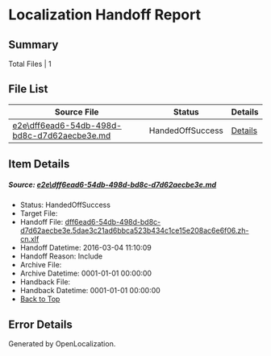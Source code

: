 # <a name='report-top'></a> Localization Handoff Report

## Summary
 Total Files | 1

## File List
 Source File | Status | Details 
 ----------- | ------ | ------- 
 [e2e\dff6ead6-54db-498d-bd8c-d7d62aecbe3e.md](https://github.com/OpenLocalizationTest/oltest/blob/61d2889f6646aac2e43634984c3da76c97ceda44/e2e/dff6ead6-54db-498d-bd8c-d7d62aecbe3e.md) | HandedOffSuccess | [Details](#0283ad49e9cc6852cf790789d6637798dc9b3dea1)

## Item Details
##### <a name='0283ad49e9cc6852cf790789d6637798dc9b3dea1'></a> Source: [e2e\dff6ead6-54db-498d-bd8c-d7d62aecbe3e.md](https://github.com/OpenLocalizationTest/oltest/blob/61d2889f6646aac2e43634984c3da76c97ceda44/e2e/dff6ead6-54db-498d-bd8c-d7d62aecbe3e.md)
* Status: HandedOffSuccess
* Target File: 
* Handoff File: [dff6ead6-54db-498d-bd8c-d7d62aecbe3e.5dae3c21ad6bbca523b434c1ce15e208ac6e6f06.zh-cn.xlf](https://github.com/OpenLocalizationTestOrg/olhandoff/blob/1e499c099397bc569e29aefabbb592a96b5ba3cd/ol-handoff/OpenLocalizationTestOrg/oltest.zh-cn/qimu/ht/dff6ead6-54db-498d-bd8c-d7d62aecbe3e.5dae3c21ad6bbca523b434c1ce15e208ac6e6f06.zh-cn.xlf)
* Handoff Datetime: 2016-03-04 11:10:09
* Handoff Reason: Include
* Archive File: 
* Archive Datetime: 0001-01-01 00:00:00
* Handback File: 
* Handback Datetime: 0001-01-01 00:00:00
* [Back to Top](#report-top)


## Error Details

Generated by OpenLocalization.
